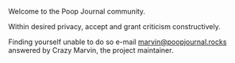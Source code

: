 Welcome to the Poop Journal community.

Within desired privacy, accept and grant criticism constructively.

Finding yourself unable to do so e-mail marvin@poopjournal.rocks answered by Crazy Marvin, the project maintainer.
